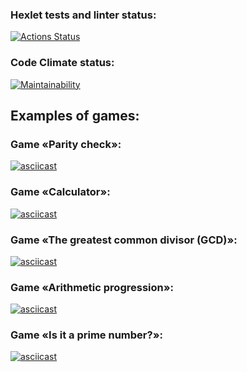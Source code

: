 ### Hexlet tests and linter status:
[![Actions Status](https://github.com/AllaAverina/php-project-45/actions/workflows/hexlet-check.yml/badge.svg)](https://github.com/AllaAverina/php-project-45/actions)

### Code Climate status:
[![Maintainability](https://api.codeclimate.com/v1/badges/0d3154e8456c67a54e08/maintainability)](https://codeclimate.com/github/AllaAverina/php-project-45/maintainability)

## Examples of games:
### Game «Parity check»:
[![asciicast](https://asciinema.org/a/LbfxNPJkXL7iXv97ATdydIh9p.svg)](https://asciinema.org/a/LbfxNPJkXL7iXv97ATdydIh9p)

### Game «Calculator»:
[![asciicast](https://asciinema.org/a/LPeU9Ihhlr7EtueZQEMIoQvxY.svg)](https://asciinema.org/a/LPeU9Ihhlr7EtueZQEMIoQvxY)

### Game «The greatest common divisor (GCD)»:
[![asciicast](https://asciinema.org/a/liFgMiR7N6x9hkDlIlWOwFhmA.svg)](https://asciinema.org/a/liFgMiR7N6x9hkDlIlWOwFhmA)

### Game «Arithmetic progression»:
[![asciicast](https://asciinema.org/a/bKRQjUVNnjqXEFMnWWqpC7jRB.svg)](https://asciinema.org/a/bKRQjUVNnjqXEFMnWWqpC7jRB)

### Game «Is it a prime number?»:
[![asciicast](https://asciinema.org/a/rI17p6bBdyevO79ZTLerFPxhw.svg)](https://asciinema.org/a/rI17p6bBdyevO79ZTLerFPxhw)
